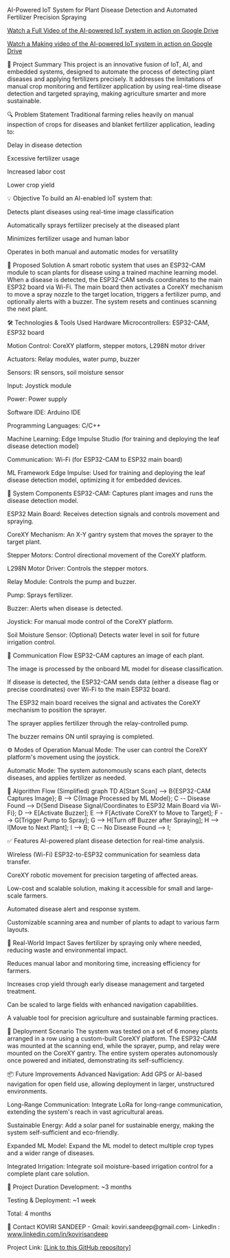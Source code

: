 AI-Powered IoT System for Plant Disease Detection and Automated Fertilizer Precision Spraying

[Watch a Full Video of the AI-powered IoT system in action on Google Drive](https://drive.google.com/file/d/1RguORhYpgQR2I4bWk6TB-wsKrEVuRj2A/view?usp=drive_link)

[Watch a Making video of the AI-powered IoT system in action on Google Drive](https://drive.google.com/file/d/1VeI0MQnWoe3blZJvuf_1zh6At3UTlhc7/view?usp=drive_link)

📝 Project Summary
This project is an innovative fusion of IoT, AI, and embedded systems, designed to automate the process of detecting plant diseases and applying fertilizers precisely. It addresses the limitations of manual crop monitoring and fertilizer application by using real-time disease detection and targeted spraying, making agriculture smarter and more sustainable.

🔍 Problem Statement
Traditional farming relies heavily on manual inspection of crops for diseases and blanket fertilizer application, leading to:

Delay in disease detection

Excessive fertilizer usage

Increased labor cost

Lower crop yield

💡 Objective
To build an AI-enabled IoT system that:

Detects plant diseases using real-time image classification

Automatically sprays fertilizer precisely at the diseased plant

Minimizes fertilizer usage and human labor

Operates in both manual and automatic modes for versatility

🧠 Proposed Solution
A smart robotic system that uses an ESP32-CAM module to scan plants for disease using a trained machine learning model. When a disease is detected, the ESP32-CAM sends coordinates to the main ESP32 board via Wi-Fi. The main board then activates a CoreXY mechanism to move a spray nozzle to the target location, triggers a fertilizer pump, and optionally alerts with a buzzer. The system resets and continues scanning the next plant.

🛠️ Technologies & Tools Used
Hardware
Microcontrollers: ESP32-CAM, ESP32 board

Motion Control: CoreXY platform, stepper motors, L298N motor driver

Actuators: Relay modules, water pump, buzzer

Sensors: IR sensors, soil moisture sensor

Input: Joystick module

Power: Power supply

Software
IDE: Arduino IDE

Programming Languages: C/C++

Machine Learning: Edge Impulse Studio (for training and deploying the leaf disease detection model)

Communication: Wi-Fi (for ESP32-CAM to ESP32 main board)

ML Framework
Edge Impulse: Used for training and deploying the leaf disease detection model, optimizing it for embedded devices.

🧱 System Components
ESP32-CAM: Captures plant images and runs the disease detection model.

ESP32 Main Board: Receives detection signals and controls movement and spraying.

CoreXY Mechanism: An X-Y gantry system that moves the sprayer to the target plant.

Stepper Motors: Control directional movement of the CoreXY platform.

L298N Motor Driver: Controls the stepper motors.

Relay Module: Controls the pump and buzzer.

Pump: Sprays fertilizer.

Buzzer: Alerts when disease is detected.

Joystick: For manual mode control of the CoreXY platform.

Soil Moisture Sensor: (Optional) Detects water level in soil for future irrigation control.

🔗 Communication Flow
ESP32-CAM captures an image of each plant.

The image is processed by the onboard ML model for disease classification.

If disease is detected, the ESP32-CAM sends data (either a disease flag or precise coordinates) over Wi-Fi to the main ESP32 board.

The ESP32 main board receives the signal and activates the CoreXY mechanism to position the sprayer.

The sprayer applies fertilizer through the relay-controlled pump.

The buzzer remains ON until spraying is completed.

⚙️ Modes of Operation
Manual Mode: The user can control the CoreXY platform's movement using the joystick.

Automatic Mode: The system autonomously scans each plant, detects diseases, and applies fertilizer as needed.

🔁 Algorithm Flow (Simplified)
graph TD
    A[Start Scan] --> B{ESP32-CAM Captures Image};
    B --> C{Image Processed by ML Model};
    C -- Disease Found --> D{Send Disease Signal/Coordinates to ESP32 Main Board via Wi-Fi};
    D --> E[Activate Buzzer];
    E --> F[Activate CoreXY to Move to Target];
    F --> G[Trigger Pump to Spray];
    G --> H[Turn off Buzzer after Spraying];
    H --> I[Move to Next Plant];
    I --> B;
    C -- No Disease Found --> I;

✅ Features
AI-powered plant disease detection for real-time analysis.

Wireless (Wi-Fi) ESP32-to-ESP32 communication for seamless data transfer.

CoreXY robotic movement for precision targeting of affected areas.

Low-cost and scalable solution, making it accessible for small and large-scale farmers.

Automated disease alert and response system.

Customizable scanning area and number of plants to adapt to various farm layouts.

🎯 Real-World Impact
Saves fertilizer by spraying only where needed, reducing waste and environmental impact.

Reduces manual labor and monitoring time, increasing efficiency for farmers.

Increases crop yield through early disease management and targeted treatment.

Can be scaled to large fields with enhanced navigation capabilities.

A valuable tool for precision agriculture and sustainable farming practices.

📍 Deployment Scenario
The system was tested on a set of 6 money plants arranged in a row using a custom-built CoreXY platform. The ESP32-CAM was mounted at the scanning end, while the sprayer, pump, and relay were mounted on the CoreXY gantry. The entire system operates autonomously once powered and initiated, demonstrating its self-sufficiency.

📦 Future Improvements
Advanced Navigation: Add GPS or AI-based navigation for open field use, allowing deployment in larger, unstructured environments.

Long-Range Communication: Integrate LoRa for long-range communication, extending the system's reach in vast agricultural areas.

Sustainable Energy: Add a solar panel for sustainable energy, making the system self-sufficient and eco-friendly.

Expanded ML Model: Expand the ML model to detect multiple crop types and a wider range of diseases.

Integrated Irrigation: Integrate soil moisture-based irrigation control for a complete plant care solution.

📌 Project Duration
Development: ~3 months

Testing & Deployment: ~1 week

Total: 4 months

🤝 Contact
KOVIRI SANDEEP - Gmail: koviri.sandeep@gmail.com- LinkedIn : www.linkedin.com/in/kovirisandeep

Project Link: [[Link to this GitHub repository]](https://github.com/SandeepKoviri/AI-powered-IoT-Plant-Disease-Detector.git)
